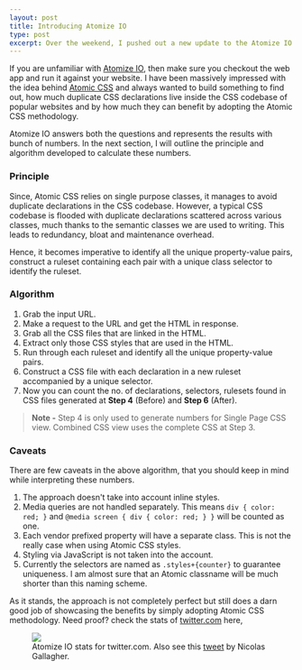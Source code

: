 ```yaml
---
layout: post
title: Introducing Atomize IO
type: post
excerpt: Over the weekend, I pushed out a new update to the Atomize IO app and this post is all about, explaining how those numbers are calculated.
---
```


If you are unfamiliar with [Atomize IO](https://atomize-io.herokuapp.com/), then make sure you checkout the web app
and run it against your website. I have been massively impressed with the idea behind [Atomic CSS](http://acss.io/)
and always wanted to build something to find out, how much duplicate CSS declarations
live inside the CSS codebase of popular websites and by how much they can benefit by adopting the Atomic CSS methodology.

Atomize IO answers both the questions and represents the results with bunch of numbers.
In the next section, I will outline the principle and algorithm developed to calculate these numbers.

### Principle

Since, Atomic CSS relies on single purpose classes, it manages to avoid duplicate
declarations in the CSS codebase. However, a typical CSS codebase is flooded with
duplicate declarations scattered across various classes, much thanks to the semantic
classes we are used to writing. This leads to redundancy, bloat and maintenance overhead.  

Hence, it becomes imperative to identify all the unique property-value pairs,
construct a ruleset containing each pair with a unique class selector to identify the ruleset.

### Algorithm

1. Grab the input URL.  
2. Make a request to the URL and get the HTML in response.
3. Grab all the CSS files that are linked in the HTML.  
4. Extract only those CSS styles that are used in the HTML.
5. Run through each ruleset and identify all the unique property-value pairs.
6. Construct a CSS file with each declaration in a new ruleset accompanied by a unique selector.
7. Now you can count the no. of declarations, selectors, rulesets found in CSS files
generated at **Step 4** (Before) and **Step 6** (After).

> **Note -** Step 4 is only used to generate numbers for Single Page CSS view. Combined
CSS view uses the complete CSS at Step 3.

### Caveats

There are few caveats in the above algorithm, that you should keep in mind while
interpreting these numbers.  

1. The approach doesn't take into account inline styles.  
2. Media queries are not handled separately. This means `div { color: red; }` and `@media screen { div { color: red; } }` will be counted as one.
3. Each vendor prefixed property will have a separate class. This is not the really case when using Atomic CSS styles.
4. Styling via JavaScript is not taken into the account.
5. Currently the selectors are named as `.styles+{counter}` to guarantee uniqueness. I am almost sure that an Atomic classname will be much shorter than this naming scheme.

As it stands, the approach is not completely perfect but still does a darn good
job of showcasing the benefits by simply adopting Atomic CSS methodology.
Need proof? check the stats of [twitter.com](https://atomize-io.herokuapp.com/twitter.com) here,

<figure>
    <img src="http://res.cloudinary.com/dw9fem4ki/image/upload/c_scale,w_800/v1458987639/Screen_Shot_2016-03-26_at_3.48.46_PM_afogfs.png">
    <figcaption>Atomize IO stats for twitter.com. Also see this <a href="https://twitter.com/necolas/status/713123463301455873">tweet</a> by Nicolas Gallagher.</figcaption>
</figure>
